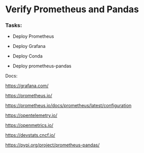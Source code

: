 # Verify Prometheus and Pandas


### Tasks:

- Deploy Prometheus

- Deploy Grafana

- Deploy Conda

- Deploy prometheus-pandas

Docs:

https://grafana.com/

https://prometheus.io/

https://prometheus.io/docs/prometheus/latest/configuration

https://opentelemetry.io/

https://openmetrics.io/

https://devstats.cncf.io/

https://pypi.org/project/prometheus-pandas/